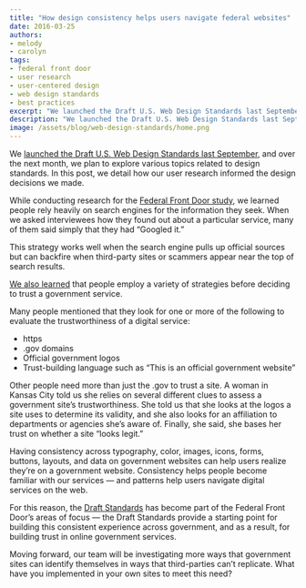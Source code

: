 ```yaml
---
title: "How design consistency helps users navigate federal websites"
date: 2016-03-25
authors:
- melody
- carolyn
tags:
- federal front door
- user research
- user-centered design
- web design standards
- best practices
excerpt: "We launched the Draft U.S. Web Design Standards last September, and over the next month, we plan to explore various topics related to design standards. In this post, we detail how our user research informed the decision decisions we made."
description: "We launched the Draft U.S. Web Design Standards last September, and over the next month, we plan to explore various topics related to design standards. In this post, we detail how our user research informed the decision decisions we made."
image: /assets/blog/web-design-standards/home.png
---
```


We [launched the Draft U.S. Web Design Standards last
September](https://18f.gsa.gov/2015/09/28/web-design-standards/), and over
the next month, we plan to explore various topics related to design
standards. In this post, we detail how our user research informed the
design decisions we made.

While conducting research for the [Federal Front Door
study](https://labs.usa.gov/), we learned people rely heavily on search
engines for the information they seek. When we asked interviewees how
they found out about a particular service, many of them said simply that
they had “Googled it.”

This strategy works well when the search engine pulls up official
sources but can backfire when third-party sites or scammers appear near
the top of search results.

[We also
learned](https://18f.gsa.gov/2016/03/09/trust-as-a-two-way-street/)
that people employ a variety of strategies before deciding to trust a
government service.

Many people mentioned that they look for one or more of the following to
evaluate the trustworthiness of a digital service:

-   https
-   .gov domains
-   Official government logos
-   Trust-building language such as “This is an official government website”

Other people need more than just the .gov to trust a site. A woman in
Kansas City told us she relies on several different clues to assess a
government site’s trustworthiness. She told us that she looks at the
logos a site uses to determine its validity, and she also looks for an
affiliation to departments or agencies she’s aware of. Finally, she
said, she bases her trust on whether a site “looks legit.”

Having consistency across typography, color, images, icons, forms,
buttons, layouts, and data on government websites can help users realize
they’re on a government website. Consistency helps people become
familiar with our services — and patterns help users navigate digital
services on the web.

For this reason, the [Draft Standards](https://playbook.cio.gov/designstandards/) has become part of the Federal
Front Door’s areas of focus — the Draft Standards provide a starting
point for building this consistent experience across government, and as
a result, for building trust in online government services.

Moving forward, our team will be investigating more ways that government
sites can identify themselves in ways that third-parties can’t
replicate. What have you implemented in your own sites to meet this
need?
